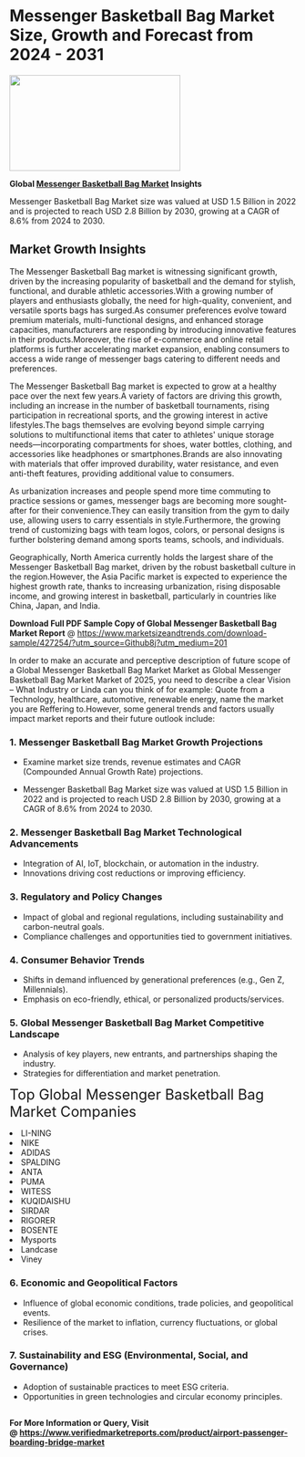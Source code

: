 <H1>Messenger Basketball Bag Market Size, Growth and Forecast from 2024 - 2031</H1><img class="aligncenter size-medium wp-image-584254" src="https://thirdeyenews.in/wp-content/uploads/2024/09/Global-Market-Research-300x168.jpeg" alt="" width="300" height="168" /><p><strong>Global&nbsp;<a href="https://www.marketsizeandtrends.com/download-sample/427254/?utm_source=Github8j?utm_medium=201">Messenger Basketball Bag Market</a> Insights</strong></p><p>Messenger Basketball Bag Market size was valued at USD 1.5 Billion in 2022 and is projected to reach USD 2.8 Billion by 2030, growing at a CAGR of 8.6% from 2024 to 2030.</p><p><h2>Market Growth Insights</h2> <p>The Messenger Basketball Bag market is witnessing significant growth, driven by the increasing popularity of basketball and the demand for stylish, functional, and durable athletic accessories.With a growing number of players and enthusiasts globally, the need for high-quality, convenient, and versatile sports bags has surged.As consumer preferences evolve toward premium materials, multi-functional designs, and enhanced storage capacities, manufacturers are responding by introducing innovative features in their products.Moreover, the rise of e-commerce and online retail platforms is further accelerating market expansion, enabling consumers to access a wide range of messenger bags catering to different needs and preferences.</p> <p>The Messenger Basketball Bag market is expected to grow at a healthy pace over the next few years.A variety of factors are driving this growth, including an increase in the number of basketball tournaments, rising participation in recreational sports, and the growing interest in active lifestyles.The bags themselves are evolving beyond simple carrying solutions to multifunctional items that cater to athletes' unique storage needs—incorporating compartments for shoes, water bottles, clothing, and accessories like headphones or smartphones.Brands are also innovating with materials that offer improved durability, water resistance, and even anti-theft features, providing additional value to consumers.</p> <p>As urbanization increases and people spend more time commuting to practice sessions or games, messenger bags are becoming more sought-after for their convenience.They can easily transition from the gym to daily use, allowing users to carry essentials in style.Furthermore, the growing trend of customizing bags with team logos, colors, or personal designs is further bolstering demand among sports teams, schools, and individuals.</p> <p>Geographically, North America currently holds the largest share of the Messenger Basketball Bag market, driven by the robust basketball culture in the region.However, the Asia Pacific market is expected to experience the highest growth rate, thanks to increasing urbanization, rising disposable income, and growing interest in basketball, particularly in countries like China, Japan, and India.</p> <p><span class=""><strong>Download Full PDF Sample Copy of Global Messenger Basketball Bag Market Report</strong> @ <a href="https://www.marketsizeandtrends.com/download-sample/427254/?utm_source=Github8j?utm_medium=201" target="_blank">https://www.marketsizeandtrends.com/download-sample/427254/?utm_source=Github8j?utm_medium=201</a></span></p><p>In order to make an accurate and perceptive description of future scope of a Global&nbsp;Messenger Basketball Bag Market Market as Global&nbsp;Messenger Basketball Bag Market Market of 2025, you need to describe a clear Vision &ndash; What Industry or Linda can you think of for example: Quote from a Technology, healthcare, automotive, renewable energy, name the market you are Reffering to.However, some general trends and factors usually impact market reports and their future outlook include:</p><h3>1.&nbsp;<strong>Messenger Basketball Bag Market Growth Projections</strong></h3><ul><li>Examine market size trends, revenue estimates and CAGR (Compounded Annual Growth Rate) projections.</li><li><p>Messenger Basketball Bag Market size was valued at USD 1.5 Billion in 2022 and is projected to reach USD 2.8 Billion by 2030, growing at a CAGR of 8.6% from 2024 to 2030.</p></li></ul><h3>2.&nbsp;<strong>Messenger Basketball Bag Market Technological Advancements</strong></h3><ul><li>Integration of AI, IoT, blockchain, or automation in the industry.</li><li>Innovations driving cost reductions or improving efficiency.</li></ul><h3>3.&nbsp;<strong>Regulatory and Policy Changes</strong></h3><ul><li>Impact of global and regional regulations, including sustainability and carbon-neutral goals.</li><li>Compliance challenges and opportunities tied to government initiatives.</li></ul><h3>4.&nbsp;<strong>Consumer Behavior Trends</strong></h3><ul><li>Shifts in demand influenced by generational preferences (e.g., Gen Z, Millennials).</li><li>Emphasis on eco-friendly, ethical, or personalized products/services.</li></ul><h3>5.&nbsp;<strong>Global Messenger Basketball Bag Market Competitive Landscape</strong></h3><ul><li>Analysis of key players, new entrants, and partnerships shaping the industry.</li><li>Strategies for differentiation and market penetration.</li></ul><p data-pm-slice="1 1 []"><span style="color: inherit; font-family: inherit; font-size: 25px;">Top Global Messenger Basketball Bag Market Companies</span></p><div class="" data-test-id=""><p><li>LI-NING</li><li> NIKE</li><li> ADIDAS</li><li> SPALDING</li><li> ANTA</li><li> PUMA</li><li> WITESS</li><li> KUQIDAISHU</li><li> SIRDAR</li><li> RIGORER</li><li> BOSENTE</li><li> Mysports</li><li> Landcase</li><li> Viney</li></p></div><h3>6.&nbsp;<strong>Economic and Geopolitical Factors</strong></h3><ul><li>Influence of global economic conditions, trade policies, and geopolitical events.</li><li>Resilience of the market to inflation, currency fluctuations, or global crises.</li></ul><h3>7.&nbsp;<strong>Sustainability and ESG (Environmental, Social, and Governance)</strong></h3><ul><li>Adoption of sustainable practices to meet ESG criteria.</li><li>Opportunities in green technologies and circular economy principles.</li></ul><h2><strong style="font-size: 14px;">For More Information or Query, Visit @&nbsp;</strong><a style="background-color: #ffffff; font-size: 14px;" href="https://www.marketsizeandtrends.com/report/messenger-basketball-bag-market/" target="_blank">https://www.verifiedmarketreports.com/product/airport-passenger-boarding-bridge-market</a></h2>